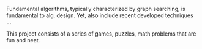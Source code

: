 Fundamental algorithms, typically characterized by graph searching, is fundamental to alg. design.
Yet, also include recent developed techniques ...

This project consists of a series of games, puzzles, math problems that are fun and neat.